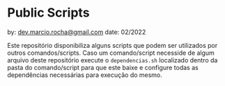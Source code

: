 # Public Scripts

by: dev.marcio.rocha@gmail.com
date: 02/2022

Este repositório disponibiliza alguns scripts que podem ser utilizados por outros comandos/scripts. Caso um comando/script necesside de algum arquivo deste repositório execute o `dependencias.sh` localizado dentro da pasta do comando/script para que este baixe e configure todas as dependências necessárias para execução do mesmo.
